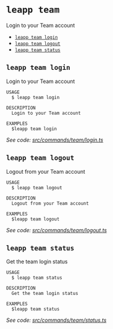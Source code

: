 `leapp team`
============

Login to your Team account

* [`leapp team login`](#leapp-team-login)
* [`leapp team logout`](#leapp-team-logout)
* [`leapp team status`](#leapp-team-status)

## `leapp team login`

Login to your Team account

```
USAGE
  $ leapp team login

DESCRIPTION
  Login to your Team account

EXAMPLES
  $leapp team login
```

_See code: [src/commands/team/login.ts](https://github.com/noovolari/leapp/blob/v0.1.65/src/commands/team/login.ts)_

## `leapp team logout`

Logout from your Team account

```
USAGE
  $ leapp team logout

DESCRIPTION
  Logout from your Team account

EXAMPLES
  $leapp team logout
```

_See code: [src/commands/team/logout.ts](https://github.com/noovolari/leapp/blob/v0.1.65/src/commands/team/logout.ts)_

## `leapp team status`

Get the team login status

```
USAGE
  $ leapp team status

DESCRIPTION
  Get the team login status

EXAMPLES
  $leapp team status
```

_See code: [src/commands/team/status.ts](https://github.com/noovolari/leapp/blob/v0.1.65/src/commands/team/status.ts)_
